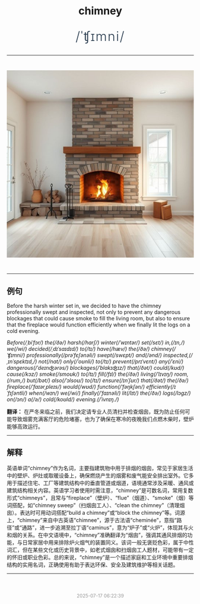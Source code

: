 <div align="center">

# chimney

<div style="margin: 30px 0;">
<h1 style="font-size: 2.5em; font-weight: 300; letter-spacing: 2px; margin: 0; color: #2c3e50;">
/ˈʧɪmni/
</h1>
</div>

</div>

---

<div align="center" style="margin: 40px 0;">

![chimney](images/chimney.png)

</div>

---

## 例句

Before the harsh winter set in, we decided to have the chimney professionally swept and inspected, not only to prevent any dangerous blockages that could cause smoke to fill the living room, but also to ensure that the fireplace would function efficiently when we finally lit the logs on a cold evening.

*Before(/ˌbiˈfɔr/) the(/ðə/) harsh(/hɑrʃ/) winter(/ˈwɪntər/) set(/sɛt/) in,(/ɪn,/) we(/wi/) decided(/ˌdɪˈsaɪdɪd/) to(/tɪ/) have(/hæv/) the(/ðə/) chimney(/ˈʧɪmni/) professionally(/prəˈfɛʃənəli/) swept(/swɛpt/) and(/ənd/) inspected,(/ˌɪnˈspɛktɪd,/) not(/nɑt/) only(/ˈoʊnli/) to(/tɪ/) prevent(/prɪˈvɛnt/) any(/ˈɛni/) dangerous(/ˈdeɪnʤərəs/) blockages(/ˈblɑkɪʤɪz/) that(/ðət/) could(/kʊd/) cause(/kɔz/) smoke(/smoʊk/) to(/tɪ/) fill(/fɪl/) the(/ðə/) living(/ˈlɪvɪŋ/) room,(/rum,/) but(/bət/) also(/ˈɔlsoʊ/) to(/tɪ/) ensure(/ɪnˈʃʊr/) that(/ðət/) the(/ðə/) fireplace(/ˈfaɪərˌpleɪs/) would(/wʊd/) function(/ˈfəŋkʃən/) efficiently(/ɪˈfɪʃəntli/) when(/wɪn/) we(/wi/) finally(/ˈfaɪnəli/) lit(/lɪt/) the(/ðə/) logs(/lɔgz/) on(/ɔn/) a(/ə/) cold(/koʊld/) evening.(/ˈivnɪŋ./)*

**翻译：** 在严冬来临之前，我们决定请专业人员清扫并检查烟囱，既为防止任何可能导致烟雾充满客厅的危险堵塞，也为了确保在寒冷的夜晚我们点燃木柴时，壁炉能够高效运行。

---

## 解释

英语单词“chimney”作为名词，主要指建筑物中用于排烟的烟囱，常见于家居生活中的壁炉、炉灶或取暖设备上，确保燃烧产生的烟雾和废气能安全排出室外。它多用于描述住宅、工厂等建筑结构中的垂直管道或烟道，语境通常涉及采暖、通风或建筑结构相关内容。英语学习者使用时需注意，“chimney”是可数名词，常用复数形式“chimneys”，且常与“fireplace”（壁炉）、“flue”（烟道）、“smoke”（烟）等词搭配，如“chimney sweep”（扫烟囱工人）、“clean the chimney”（清理烟囱）。表达时可用动词搭配“build a chimney”或“block the chimney”等。词源上，“chimney”来自中古英语“chimnee”，源于古法语“cheminée”，意指“路径”或“通路”，进一步追溯至拉丁语“caminus”，意为“炉子”或“火炉”，体现其与火和烟的关系。在中文语境中，“chimney”准确翻译为“烟囱”，强调其通风排烟的功能，与日常家居中用来排除炉火烟气的装置同义。该词一般无褒贬色彩，属于中性词汇，但在某些文化或历史背景中，如老式烟囱和扫烟囱工人题材，可能带有一定的怀旧或职业色彩。总的来说，“chimney”是一个描述家庭和工业环境中重要排烟结构的实用名词，正确使用有助于表达环保、安全及建筑维护等相关话题。


---

<div align="center" style="margin-top: 50px;">
<small style="color: #999; font-size: 0.9em;">2025-07-17 06:22:39</small>
</div>

